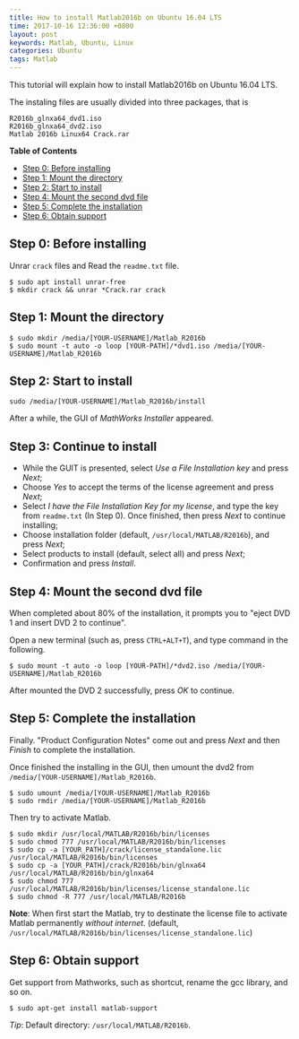 ```yaml
---
title: How to install Matlab2016b on Ubuntu 16.04 LTS
time: 2017-10-16 12:36:00 +0800
layout: post
keywords: Matlab, Ubuntu, Linux
categories: Ubuntu
tags: Matlab
---
```


This tutorial will explain how to install Matlab2016b on Ubuntu 16.04 LTS.

The instaling files are usually divided into three packages, that is


```
R2016b_glnxa64_dvd1.iso
R2016b_glnxa64_dvd2.iso
Matlab 2016b Linux64 Crack.rar
```

**Table of Contents**

- [Step 0: Before installing](#step-0-before-installing)
- [Step 1: Mount the directory](#step-1-mount-the-directory)
- [Step 2: Start to install](#step-2-start-to-install)
- [Step 4: Mount the second dvd file](#step-4-mount-the-second-dvd-file)
- [Step 5: Complete the installation](#step-5-complete-the-installation)
- [Step 6: Obtain support](#step-6-obtain-support)

Step 0: Before installing
-------------------------

Unrar `crack` files and Read the `readme.txt` file.

```
$ sudo apt install unrar-free
$ mkdir crack && unrar *Crack.rar crack
```

Step 1: Mount the directory
-------------------------------------------

```
$ sudo mkdir /media/[YOUR-USERNAME]/Matlab_R2016b
$ sudo mount -t auto -o loop [YOUR-PATH]/*dvd1.iso /media/[YOUR-USERNAME]/Matlab_R2016b
```

Step 2: Start to install
------------------------

```
sudo /media/[YOUR-USERNAME]/Matlab_R2016b/install
```

After a while, the GUI of *MathWorks Installer* appeared.

Step 3: Continue to install
--------------------------- 

- While the GUIT is presented, select *Use a File Installation key* and press *Next*;
- Choose *Yes* to accept the terms of the license agreement and press *Next*;
- Select *I have the File Installation Key for my license*, and type the key from `readme.txt` (In Step 0). Once finished, then press *Next* to continue installing;
- Choose installation folder (default, `/usr/local/MATLAB/R2016b`), and press *Next*;
- Select products to install (default, select all) and press *Next*;
- Confirmation and press *Install*.

Step 4: Mount the second dvd file
---------------------------------

When completed about 80% of the installation, it prompts you to "eject DVD 1 and insert DVD 2 to continue". 

Open a new terminal (such as, press `CTRL+ALT+T`), and type command in the following.

```
$ sudo mount -t auto -o loop [YOUR-PATH]/*dvd2.iso /media/[YOUR-USERNAME]/Matlab_R2016b
```

After mounted the DVD 2 successfully, press *OK* to continue.

Step 5: Complete the installation
-------------------------------------------------

Finally. "Product Configuration Notes" come out and press *Next* and then *Finish* to complete the installation.

Once finished the installing in the GUI, then umount the dvd2 from `/media/[YOUR-USERNAME]/Matlab_R2016b`.

```
$ sudo umount /media/[YOUR-USERNAME]/Matlab_R2016b
$ sudo rmdir /media/[YOUR-USERNAME]/Matlab_R2016b
```

Then try to activate Matlab.

```
$ sudo mkdir /usr/local/MATLAB/R2016b/bin/licenses
$ sudo chmod 777 /usr/local/MATLAB/R2016b/bin/licenses
$ sudo cp -a [YOUR_PATH]/crack/license_standalone.lic /usr/local/MATLAB/R2016b/bin/licenses
$ sudo cp -a [YOUR_PATH]/crack/R2016b/bin/glnxa64 /usr/local/MATLAB/R2016b/bin/glnxa64
$ sudo chmod 777 /usr/local/MATLAB/R2016b/bin/licenses/license_standalone.lic
$ sudo chmod -R 777 /usr/local/MATLAB/R2016b
```

**Note**: When first start the Matlab, try to destinate the license file to activate Matlab permanently *without internet*. (default, `/usr/local/MATLAB/R2016b/bin/licenses/license_standalone.lic`)

Step 6: Obtain support
----------------------

Get support from Mathworks, such as shortcut, rename the gcc library, and so on.

```
$ sudo apt-get install matlab-support
```

*Tip*: Default directory: `/usr/local/MATLAB/R2016b`.


